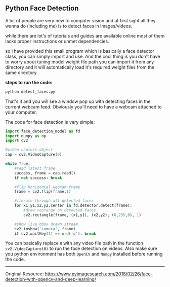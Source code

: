 ## Python Face Detection

A lot of people are very new to computer vision and at first sight all they wanna do (including me) is to detect faces in images/videos.

while there are lot's of tutorials and guides are available online most of them lacks proper instructions or unmet dependencies.

so i have provided this small program which is basically a face detector class, you can simply import and use. And the cool thing is you don't have to worry about tuning model weight file path you can import it from any directory and it will automatically load it's required weight files from the same directory.

**steps to run the code:**

````python
python detect_faces.py
````

That's it and you will see a window pop up with detecting faces in the current webcam feed. Obviously you'll need to have a webcam attached to your computer.

The code for face detection is very simple:

````python
import face_detection_model as fd
import numpy as np
import cv2

#video capture object
cap = cv2.VideoCapture(0)

while True:
    #read latest frame
    success, frame = cap.read()
    if not success: break

    #flip horizontal webcam frame
    frame = cv2.flip(frame,1)

    #iterate through all detected faces
    for x1,y1,x2,y2,center in fd.detector.detect(frame):
        #draw rectange on detected faces
        cv2.rectangle(frame, (x1,y1), (x2,y2), (0,255,0), 1)

    #show live bbox drawn stream
    cv2.imshow('camera', frame)
    if cv2.waitKey(1) == ord('q'): break
````

You can basically replace ``0`` with any video file path in the function ``cv2.VideoCapture(0)`` to run the face detection on videos. Also make sure you python environment has both ``OpenCV`` and ``Numpy`` installed  before running the code.

****
Original Resource: https://www.pyimagesearch.com/2018/02/26/face-detection-with-opencv-and-deep-learning/
